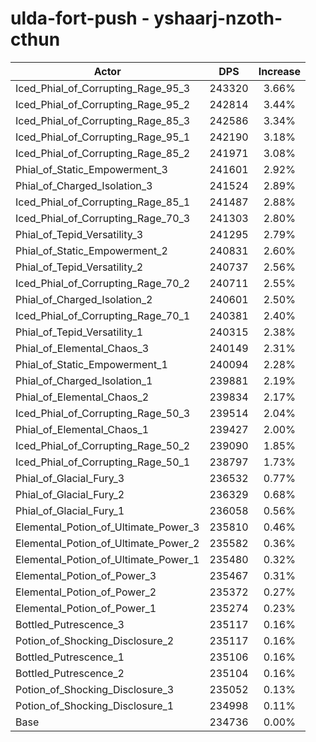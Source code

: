 # ulda-fort-push - yshaarj-nzoth-cthun
| Actor | DPS | Increase |
|---|:---:|:---:|
|Iced_Phial_of_Corrupting_Rage_95_3|243320|3.66%|
|Iced_Phial_of_Corrupting_Rage_95_2|242814|3.44%|
|Iced_Phial_of_Corrupting_Rage_85_3|242586|3.34%|
|Iced_Phial_of_Corrupting_Rage_95_1|242190|3.18%|
|Iced_Phial_of_Corrupting_Rage_85_2|241971|3.08%|
|Phial_of_Static_Empowerment_3|241601|2.92%|
|Phial_of_Charged_Isolation_3|241524|2.89%|
|Iced_Phial_of_Corrupting_Rage_85_1|241487|2.88%|
|Iced_Phial_of_Corrupting_Rage_70_3|241303|2.80%|
|Phial_of_Tepid_Versatility_3|241295|2.79%|
|Phial_of_Static_Empowerment_2|240831|2.60%|
|Phial_of_Tepid_Versatility_2|240737|2.56%|
|Iced_Phial_of_Corrupting_Rage_70_2|240711|2.55%|
|Phial_of_Charged_Isolation_2|240601|2.50%|
|Iced_Phial_of_Corrupting_Rage_70_1|240381|2.40%|
|Phial_of_Tepid_Versatility_1|240315|2.38%|
|Phial_of_Elemental_Chaos_3|240149|2.31%|
|Phial_of_Static_Empowerment_1|240094|2.28%|
|Phial_of_Charged_Isolation_1|239881|2.19%|
|Phial_of_Elemental_Chaos_2|239834|2.17%|
|Iced_Phial_of_Corrupting_Rage_50_3|239514|2.04%|
|Phial_of_Elemental_Chaos_1|239427|2.00%|
|Iced_Phial_of_Corrupting_Rage_50_2|239090|1.85%|
|Iced_Phial_of_Corrupting_Rage_50_1|238797|1.73%|
|Phial_of_Glacial_Fury_3|236532|0.77%|
|Phial_of_Glacial_Fury_2|236329|0.68%|
|Phial_of_Glacial_Fury_1|236058|0.56%|
|Elemental_Potion_of_Ultimate_Power_3|235810|0.46%|
|Elemental_Potion_of_Ultimate_Power_2|235582|0.36%|
|Elemental_Potion_of_Ultimate_Power_1|235480|0.32%|
|Elemental_Potion_of_Power_3|235467|0.31%|
|Elemental_Potion_of_Power_2|235372|0.27%|
|Elemental_Potion_of_Power_1|235274|0.23%|
|Bottled_Putrescence_3|235117|0.16%|
|Potion_of_Shocking_Disclosure_2|235117|0.16%|
|Bottled_Putrescence_1|235106|0.16%|
|Bottled_Putrescence_2|235104|0.16%|
|Potion_of_Shocking_Disclosure_3|235052|0.13%|
|Potion_of_Shocking_Disclosure_1|234998|0.11%|
|Base|234736|0.00%|
